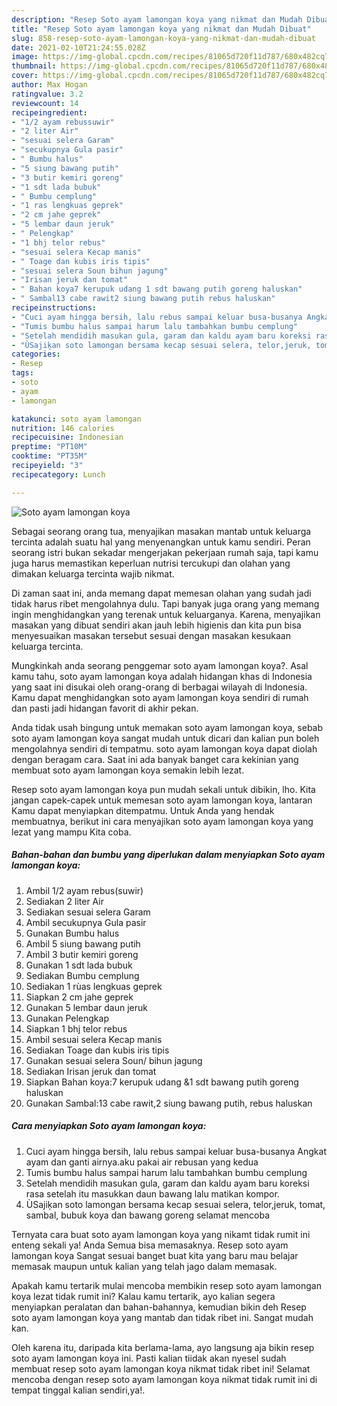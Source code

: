 ```yaml
---
description: "Resep Soto ayam lamongan koya yang nikmat dan Mudah Dibuat"
title: "Resep Soto ayam lamongan koya yang nikmat dan Mudah Dibuat"
slug: 858-resep-soto-ayam-lamongan-koya-yang-nikmat-dan-mudah-dibuat
date: 2021-02-10T21:24:55.028Z
image: https://img-global.cpcdn.com/recipes/81065d720f11d787/680x482cq70/soto-ayam-lamongan-koya-foto-resep-utama.jpg
thumbnail: https://img-global.cpcdn.com/recipes/81065d720f11d787/680x482cq70/soto-ayam-lamongan-koya-foto-resep-utama.jpg
cover: https://img-global.cpcdn.com/recipes/81065d720f11d787/680x482cq70/soto-ayam-lamongan-koya-foto-resep-utama.jpg
author: Max Hogan
ratingvalue: 3.2
reviewcount: 14
recipeingredient:
- "1/2 ayam rebussuwir"
- "2 liter Air"
- "sesuai selera Garam"
- "secukupnya Gula pasir"
- " Bumbu halus"
- "5 siung bawang putih"
- "3 butir kemiri goreng"
- "1 sdt lada bubuk"
- " Bumbu cemplung"
- "1 ras lengkuas geprek"
- "2 cm jahe geprek"
- "5 lembar daun jeruk"
- " Pelengkap"
- "1 bhj telor rebus"
- "sesuai selera Kecap manis"
- " Toage dan kubis iris tipis"
- "sesuai selera Soun bihun jagung"
- "Irisan jeruk dan tomat"
- " Bahan koya7 kerupuk udang 1 sdt bawang putih goreng haluskan"
- " Sambal13 cabe rawit2 siung bawang putih rebus haluskan"
recipeinstructions:
- "Cuci ayam hingga bersih, lalu rebus sampai keluar busa-busanya Angkat ayam dan ganti airnya.aku pakai air rebusan yang kedua"
- "Tumis bumbu halus sampai harum lalu tambahkan bumbu cemplung"
- "Setelah mendidih masukan gula, garam dan kaldu ayam baru koreksi rasa setelah itu masukkan daun bawang lalu matikan kompor."
- "ÙSajiķan soto lamongan bersama kecap sesuai selera, telor,jeruk, tomat, sambal, bubuk koya dan bawang goreng selamat mencoba"
categories:
- Resep
tags:
- soto
- ayam
- lamongan

katakunci: soto ayam lamongan 
nutrition: 146 calories
recipecuisine: Indonesian
preptime: "PT10M"
cooktime: "PT35M"
recipeyield: "3"
recipecategory: Lunch

---
```



![Soto ayam lamongan koya](https://img-global.cpcdn.com/recipes/81065d720f11d787/680x482cq70/soto-ayam-lamongan-koya-foto-resep-utama.jpg)

Sebagai seorang orang tua, menyajikan masakan mantab untuk keluarga tercinta adalah suatu hal yang menyenangkan untuk kamu sendiri. Peran seorang istri bukan sekadar mengerjakan pekerjaan rumah saja, tapi kamu juga harus memastikan keperluan nutrisi tercukupi dan olahan yang dimakan keluarga tercinta wajib nikmat.

Di zaman  saat ini, anda memang dapat memesan olahan yang sudah jadi tidak harus ribet mengolahnya dulu. Tapi banyak juga orang yang memang ingin menghidangkan yang terenak untuk keluarganya. Karena, menyajikan masakan yang dibuat sendiri akan jauh lebih higienis dan kita pun bisa menyesuaikan masakan tersebut sesuai dengan masakan kesukaan keluarga tercinta. 



Mungkinkah anda seorang penggemar soto ayam lamongan koya?. Asal kamu tahu, soto ayam lamongan koya adalah hidangan khas di Indonesia yang saat ini disukai oleh orang-orang di berbagai wilayah di Indonesia. Kamu dapat menghidangkan soto ayam lamongan koya sendiri di rumah dan pasti jadi hidangan favorit di akhir pekan.

Anda tidak usah bingung untuk memakan soto ayam lamongan koya, sebab soto ayam lamongan koya sangat mudah untuk dicari dan kalian pun boleh mengolahnya sendiri di tempatmu. soto ayam lamongan koya dapat diolah dengan beragam cara. Saat ini ada banyak banget cara kekinian yang membuat soto ayam lamongan koya semakin lebih lezat.

Resep soto ayam lamongan koya pun mudah sekali untuk dibikin, lho. Kita jangan capek-capek untuk memesan soto ayam lamongan koya, lantaran Kamu dapat menyiapkan ditempatmu. Untuk Anda yang hendak membuatnya, berikut ini cara menyajikan soto ayam lamongan koya yang lezat yang mampu Kita coba.

<!--inarticleads1-->

##### Bahan-bahan dan bumbu yang diperlukan dalam menyiapkan Soto ayam lamongan koya:

1. Ambil 1/2 ayam rebus(suwir)
1. Sediakan 2 liter Air
1. Sediakan sesuai selera Garam
1. Ambil secukupnya Gula pasir
1. Gunakan  Bumbu halus
1. Ambil 5 siung bawang putih
1. Ambil 3 butir kemiri goreng
1. Gunakan 1 sdt lada bubuk
1. Sediakan  Bumbu cemplung
1. Sediakan 1 rùas lengkuas geprek
1. Siapkan 2 cm jahe geprek
1. Gunakan 5 lembar daun jeruk
1. Gunakan  Pelengkap
1. Siapkan 1 bhj telor rebus
1. Ambil sesuai selera Kecap manis
1. Sediakan  Toage dan kubis iris tipis
1. Gunakan sesuai selera Soun/ bihun jagung
1. Sediakan Irisan jeruk dan tomat
1. Siapkan  Bahan koya:7 kerupuk udang &amp;1 sdt bawang putih goreng haluskan
1. Gunakan  Sambal:13 cabe rawit,2 siung bawang putih, rebus haluskan




<!--inarticleads2-->

##### Cara menyiapkan Soto ayam lamongan koya:

1. Cuci ayam hingga bersih, lalu rebus sampai keluar busa-busanya Angkat ayam dan ganti airnya.aku pakai air rebusan yang kedua
1. Tumis bumbu halus sampai harum lalu tambahkan bumbu cemplung
1. Setelah mendidih masukan gula, garam dan kaldu ayam baru koreksi rasa setelah itu masukkan daun bawang lalu matikan kompor.
1. ÙSajiķan soto lamongan bersama kecap sesuai selera, telor,jeruk, tomat, sambal, bubuk koya dan bawang goreng selamat mencoba




Ternyata cara buat soto ayam lamongan koya yang nikamt tidak rumit ini enteng sekali ya! Anda Semua bisa memasaknya. Resep soto ayam lamongan koya Sangat sesuai banget buat kita yang baru mau belajar memasak maupun untuk kalian yang telah jago dalam memasak.

Apakah kamu tertarik mulai mencoba membikin resep soto ayam lamongan koya lezat tidak rumit ini? Kalau kamu tertarik, ayo kalian segera menyiapkan peralatan dan bahan-bahannya, kemudian bikin deh Resep soto ayam lamongan koya yang mantab dan tidak ribet ini. Sangat mudah kan. 

Oleh karena itu, daripada kita berlama-lama, ayo langsung aja bikin resep soto ayam lamongan koya ini. Pasti kalian tiidak akan nyesel sudah membuat resep soto ayam lamongan koya nikmat tidak ribet ini! Selamat mencoba dengan resep soto ayam lamongan koya nikmat tidak rumit ini di tempat tinggal kalian sendiri,ya!.

